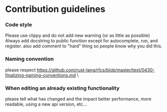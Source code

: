 # Contribution guidelines

### Code style

Please use clippy and do not add new warning (or as little as possible)
Always add docstring to public function except for autocomplete, run, and register.
also add comment to "hard" thing so people know why you did this.

### Naming convention

please respect <https://github.com/rust-lang/rfcs/blob/master/text/0430-finalizing-naming-conventions.md> \

### When editing an already existing functionality

please tell what has changed and the impact better performance,
more readable, using a new api version, etc...
